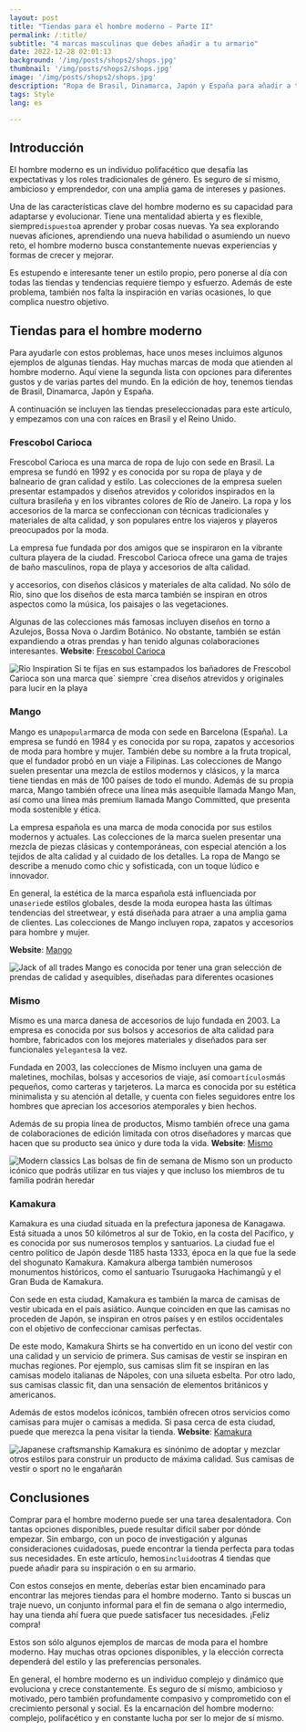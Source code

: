 ```yaml
---
layout: post 
title: "Tiendas para el hombre moderno - Parte II"
permalink: /:title/ 
subtitle: "4 marcas masculinas que debes añadir a tu armario"
date: 2022-12-28 02:01:13 
background: '/img/posts/shops2/shops.jpg' 
thumbnail: '/img/posts/shops2/shops.jpg'
image: '/img/posts/shops2/shops.jpg'
description: "Ropa de Brasil, Dinamarca, Japón y España para añadir a tu estilo único"
tags: Style 
lang: es

---
```


## Introducción

<div class="text-article">
El hombre moderno es un individuo polifacético que desafía las expectativas y los roles tradicionales de género. Es seguro de sí mismo, ambicioso y emprendedor, con una amplia gama de intereses y pasiones.</div>

Una de las características clave del hombre moderno es su capacidad para adaptarse y evolucionar. Tiene una mentalidad abierta y es flexible, siempre` dispuesto `a aprender y probar cosas nuevas. Ya sea explorando nuevas aficiones, aprendiendo una nueva habilidad o asumiendo un nuevo reto, el hombre moderno busca constantemente nuevas experiencias y formas de crecer y mejorar.

Es estupendo e interesante tener un estilo propio, pero ponerse al día con todas las tiendas y tendencias requiere tiempo y esfuerzo. Además de este problema, también nos falta la inspiración en varias ocasiones, lo que complica nuestro objetivo.


## Tiendas para el hombre moderno

Para ayudarle con estos problemas, hace unos meses incluimos algunos ejemplos de algunas tiendas. Hay muchas marcas de moda que atienden al hombre moderno. Aquí viene la segunda lista con opciones para diferentes gustos y de varias partes del mundo. En la edición de hoy, tenemos tiendas de Brasil, Dinamarca, Japón y España.

A continuación se incluyen las tiendas preseleccionadas para este artículo, y empezamos con una con raíces en Brasil y el Reino Unido.
### Frescobol Carioca

Frescobol Carioca es una marca de ropa de lujo con sede en Brasil. La empresa se fundó en 1992 y es conocida por su ropa de playa y de balneario de gran calidad y estilo. Las colecciones de la empresa suelen presentar estampados y diseños atrevidos y coloridos inspirados en la cultura brasileña y en los vibrantes colores de Río de Janeiro. La ropa y los accesorios de la marca se confeccionan con técnicas tradicionales y materiales de alta calidad, y son populares entre los viajeros y playeros preocupados por la moda.

La empresa fue fundada por dos amigos que se inspiraron en la vibrante cultura playera de la ciudad. Frescobol Carioca ofrece una gama de trajes de baño masculinos, ropa de playa y accesorios de alta calidad.

y accesorios, con diseños clásicos y materiales de alta calidad. No sólo de Río, sino que los diseños de esta marca también se inspiran en otros aspectos como la música, los paisajes o las vegetaciones.

Algunas de las colecciones más famosas incluyen diseños en torno a Azulejos, Bossa Nova o Jardim Botánico. No obstante, también se están expandiendo a otras prendas y han tenido algunas colaboraciones interesantes.
**Website**: [Frescobol Carioca](https://www.frescobolcarioca.com/)

<p>
    <img class="img-fluid" src="/img/posts/shops2/frescobol.jpg" alt="Rio Inspiration">
    <span class="caption text-muted">Si te fijas en sus estampados los bañadores de Frescobol Carioca son una marca que` siempre `crea diseños atrevidos y originales para lucir en la playa
</span>
</p>

### Mango

Mango es una` popular `marca de moda con sede en Barcelona (España). La empresa se fundó en 1984 y es conocida por su ropa, zapatos y accesorios de moda para hombre y mujer. También debe su nombre a la fruta tropical, que el fundador probó en un viaje a Filipinas. Las colecciones de Mango suelen presentar una mezcla de estilos modernos y clásicos, y la marca tiene tiendas en más de 100 países de todo el mundo. Además de su propia marca, Mango también ofrece una línea más asequible llamada Mango Man, así como una línea más premium llamada Mango Committed, que presenta moda sostenible y ética.

La empresa española es una marca de moda conocida por sus estilos modernos y actuales. Las colecciones de la marca suelen presentar una mezcla de piezas clásicas y contemporáneas, con especial atención a los tejidos de alta calidad y al cuidado de los detalles. La ropa de Mango se describe a menudo como chic y sofisticada, con un toque lúdico e innovador.

En general, la estética de la marca española está influenciada por una` serie `de estilos globales, desde la moda europea hasta las últimas tendencias del streetwear, y está diseñada para atraer a una amplia gama de clientes. Las colecciones de Mango incluyen ropa, zapatos y accesorios para hombre y mujer.

**Website**: [Mango](https://www.mango.com/)

<p>
    <img class="img-fluid" src="/img/posts/shops2/mango.jpg" alt="Jack of all trades">
    <span class="caption text-muted">Mango es conocida por tener una gran selección de prendas de calidad y asequibles, diseñadas para diferentes ocasiones
 </span>
</p>

### Mismo

Mismo es una marca danesa de accesorios de lujo fundada en 2003. La empresa es conocida por sus bolsos y accesorios de alta calidad para hombre, fabricados con los mejores materiales y diseñados para ser funcionales y` elegantes `a la vez.

Fundada en 2003, las colecciones de Mismo incluyen una gama de maletines, mochilas, bolsas y accesorios de viaje, así como` artículos `más pequeños, como carteras y tarjeteros. La marca es conocida por su estética minimalista y su atención al detalle, y cuenta con fieles seguidores entre los hombres que aprecian los accesorios atemporales y bien hechos.

Además de su propia línea de productos, Mismo también ofrece una gama de colaboraciones de edición limitada con otros diseñadores y marcas que hacen que su producto sea único y dure toda la vida.
**Website**: [Mismo](https://www.mismo.dk/)

<p>
    <img class="img-fluid" src="/img/posts/shops2/mismo.JPG" alt="Modern classics">
    <span class="caption text-muted">Las bolsas de fin de semana de Mismo son un producto icónico que podrás utilizar en tus viajes y que incluso los miembros de tu familia podrán heredar</span>
</p>

### Kamakura

Kamakura es una ciudad situada en la prefectura japonesa de Kanagawa. Está situada a unos 50 kilómetros al sur de Tokio, en la costa del Pacífico, y es conocida por sus numerosos templos y santuarios. La ciudad fue el centro político de Japón desde 1185 hasta 1333, época en la que fue la sede del shogunato Kamakura. Kamakura alberga también numerosos monumentos históricos, como el santuario Tsurugaoka Hachimangū y el Gran Buda de Kamakura.

Con sede en esta ciudad, Kamakura es también la marca de camisas de vestir ubicada en el país asiático. Aunque coinciden en que las camisas no proceden de Japón, se inspiran en otros países y en estilos occidentales con el objetivo de confeccionar camisas perfectas.

De este modo, Kamakura Shirts se ha convertido en un icono del vestir con una calidad y un servicio de primera. Sus camisas de vestir se inspiran en muchas regiones. Por ejemplo, sus camisas slim fit se inspiran en las camisas modelo italianas de Nápoles, con una silueta esbelta. Por otro lado, sus camisas classic fit, dan una sensación de elementos británicos y americanos.

Además de estos modelos icónicos, también ofrecen otros servicios como camisas para mujer o camisas a medida. Si pasa cerca de esta ciudad, puede que merezca la pena visitar la tienda.
**Website**: [Kamakura](https://www.kamakurashirts.com/)

<p>
    <img class="img-fluid" src="/img/posts/shops2/kamakura.JPG" alt="Japanese craftsmanship">
    <span class="caption text-muted">Kamakura es sinónimo de adoptar y mezclar otros estilos para construir un producto de máxima calidad. Sus camisas de vestir o sport no le engañarán</span>
</p>

## Conclusiones

Comprar para el hombre moderno puede ser una tarea desalentadora. Con tantas opciones disponibles, puede resultar difícil saber por dónde empezar. Sin embargo, con un poco de investigación y algunas consideraciones cuidadosas, puede encontrar la tienda perfecta para todas sus necesidades. En este artículo, hemos` incluido `otras 4 tiendas que puede añadir para su inspiración o en su armario.

Con estos consejos en mente, deberías estar bien encaminado para encontrar las mejores tiendas para el hombre moderno. Tanto si buscas un traje nuevo, un conjunto informal para el fin de semana o algo intermedio, hay una tienda ahí fuera que puede satisfacer tus necesidades. ¡Feliz compra!

Estos son sólo algunos ejemplos de marcas de moda para el hombre moderno. Hay muchas otras opciones disponibles, y la elección correcta dependerá del estilo y las preferencias personales.

En general, el hombre moderno es un individuo complejo y dinámico que evoluciona y crece constantemente. Es seguro de sí mismo, ambicioso y motivado, pero también profundamente compasivo y comprometido con el crecimiento personal y social. Es la encarnación del hombre moderno: complejo, polifacético y en constante lucha por ser lo mejor de sí mismo.
